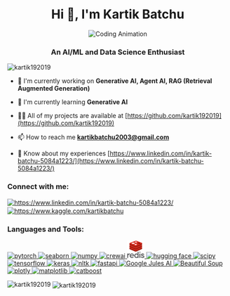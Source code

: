 <h1 align="center">Hi 👋, I'm Kartik Batchu</h1>

<div align="center">
  <img src="https://media.giphy.com/media/qgQUggAC3Pfv687qPC/giphy.gif" alt="Coding Animation" width="400" />
</div>

<h3 align="center">An AI/ML and Data Science Enthusiast</h3>
<p align="left"> <img src="https://komarev.com/ghpvc/?username=kartik192019&label=Profile%20views&color=0e75b6&style=flat" alt="kartik192019" /> </p>

- 🔭 I'm currently working on **Generative AI, Agent AI, RAG (Retrieval Augmented Generation)**

- 🌱 I'm currently learning **Generative AI**

- 👨‍💻 All of my projects are available at [https://github.com/kartik192019](https://github.com/kartik192019)

- 📫 How to reach me **kartikbatchu2003@gmail.com**

- 📄 Know about my experiences [https://www.linkedin.com/in/kartik-batchu-5084a1223/](https://www.linkedin.com/in/kartik-batchu-5084a1223/)

<h3 align="left">Connect with me:</h3>
<p align="left">
<a href="https://linkedin.com/in/https://www.linkedin.com/in/kartik-batchu-5084a1223/" target="blank"><img align="center" src="https://raw.githubusercontent.com/rahuldkjain/github-profile-readme-generator/master/src/images/icons/Social/linked-in-alt.svg" alt="https://www.linkedin.com/in/kartik-batchu-5084a1223/" height="30" width="40" /></a>
<a href="https://kaggle.com/https://www.kaggle.com/kartikbatchu" target="blank"><img align="center" src="https://raw.githubusercontent.com/rahuldkjain/github-profile-readme-generator/master/src/images/icons/Social/kaggle.svg" alt="https://www.kaggle.com/kartikbatchu" height="30" width="40" /></a>
</p>

<h3 align="left">Languages and Tools:</h3>
<p align="left">
<a href="https://pytorch.org/" target="_blank" rel="noreferrer"> <img src="https://www.vectorlogo.zone/logos/pytorch/pytorch-icon.svg" alt="pytorch" width="40" height="40"/> </a>
<a href="https://seaborn.pydata.org/" target="_blank" rel="noreferrer"> <img src="https://seaborn.pydata.org/_images/logo-mark-lightbg.svg" alt="seaborn" width="40" height="40"/> </a>
<a href="https://numpy.org/" target="_blank" rel="noreferrer"> <img src="https://numpy.org/images/logo.svg" alt="numpy" width="40" height="40"/> </a>
<a href="https://www.crewai.io/" target="_blank" rel="noreferrer"> <img src="https://avatars.githubusercontent.com/u/139895814?s=200&v=4" alt="crewai" width="40" height="40"/> </a>
<a href="https://redis.io" target="_blank" rel="noreferrer"> <img src="https://raw.githubusercontent.com/devicons/devicon/master/icons/redis/redis-original-wordmark.svg" alt="redis" width="40" height="40"/> </a>
<a href="https://huggingface.co/" target="_blank" rel="noreferrer"> <img src="https://huggingface.co/front/assets/huggingface_logo-noborder.svg" alt="hugging face" width="40" height="40"/> </a>
<a href="https://scipy.org/" target="_blank" rel="noreferrer"> <img src="https://scipy.org/images/logo.svg" alt="scipy" width="40" height="40"/> </a>
<a href="https://www.tensorflow.org" target="_blank" rel="noreferrer"> <img src="https://www.vectorlogo.zone/logos/tensorflow/tensorflow-icon.svg" alt="tensorflow" width="40" height="40"/> </a>
<a href="https://keras.io/" target="_blank" rel="noreferrer"> <img src="https://keras.io/img/logo.png" alt="keras" width="40" height="40"/> </a>
<a href="https://www.nltk.org/" target="_blank" rel="noreferrer"> <img src="https://miro.medium.com/max/592/1*YM2HXc7f4v02pZBEO8h-qw.png" alt="nltk" width="40" height="40"/> </a>
<a href="https://fastapi.tiangolo.com/" target="_blank" rel="noreferrer"> <img src="https://cdn.worldvectorlogo.com/logos/fastapi.svg" alt="fastapi" width="40" height="40"/> </a>
<a href="https://cloud.google.com/vertex-ai" target="_blank" rel="noreferrer"> <img src="https://www.gstatic.com/cloud/images/navigation/vertex-ai.svg" alt="Google Jules AI" width="40" height="40"/> </a>
<a href="https://beautiful-soup-4.readthedocs.io/" target="_blank" rel="noreferrer"> <img src="https://www.crummy.com/software/BeautifulSoup/bs4/doc/_images/6.1.jpg" alt="Beautiful Soup" width="40" height="40"/> </a>
<a href="https://plotly.com/" target="_blank" rel="noreferrer"> <img src="https://www.vectorlogo.zone/logos/plotly/plotly-icon.svg" alt="plotly" width="40" height="40"/> </a>
<a href="https://matplotlib.org/" target="_blank" rel="noreferrer"> <img src="https://matplotlib.org/stable/_images/sphx_glr_logos2_003.png" alt="matplotlib" width="40" height="40"/> </a>
<a href="https://catboost.ai/" target="_blank" rel="noreferrer"> <img src="https://upload.wikimedia.org/wikipedia/commons/c/cc/CatBoostLogo.png" alt="catboost" width="40" height="40"/> </a>
</p>

<p><img align="left" src="https://github-readme-stats.vercel.app/api/top-langs?username=kartik192019&show_icons=true&locale=en&layout=compact" alt="kartik192019" /></p>

<p>&nbsp;<img align="center" src="https://github-readme-stats.vercel.app/api?username=kartik192019&show_icons=true&locale=en" alt="kartik192019" /></p>
